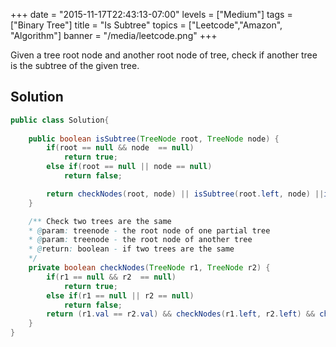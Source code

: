 +++
date = "2015-11-17T22:43:13-07:00"
levels = ["Medium"]
tags = ["Binary Tree"]
title = "Is Subtree"
topics = ["Leetcode","Amazon", "Algorithm"]
banner = "/media/leetcode.png"
+++

Given a tree root node and another root node of tree, check if another tree is the subtree of the given tree.

<!--more-->

## Solution 
```java
public class Solution{
	
	public boolean isSubtree(TreeNode root, TreeNode node) {
		if(root == null && node  == null)
			return true;
		else if(root == null || node == null)
			return false;

		return checkNodes(root, node) || isSubtree(root.left, node) ||isSubtree(root.right, node);
	}

	/** Check two trees are the same
	* @param: treenode - the root node of one partial tree
	* @param: treenode - the root node of another tree
	* @return: boolean - if two trees are the same 
	*/
	private boolean checkNodes(TreeNode r1, TreeNode r2) {
		if(r1 == null && r2  == null)
			return true;
		else if(r1 == null || r2 == null)
			return false;
		return (r1.val == r2.val) && checkNodes(r1.left, r2.left) && chechNodes(r1.right, r2.right);
	}
}
```